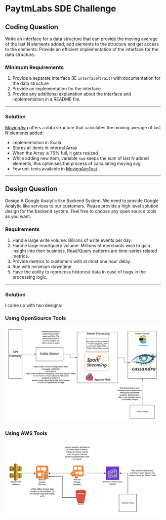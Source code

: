 # PaytmLabs SDE Challenge

## Coding Question

Write an interface for a data structure that can provide the moving average of the last N elements added, add elements to the structure and get access to the elements. Provide an efficient implementation of the interface for the data structure.

### Minimum Requirements

1. Provide a separate interface (IE `interface`/`trait`) with documentation for the data structure
2. Provide an implementation for the interface
3. Provide any additional explanation about the interface and implementation in a README file.

---

### Solution
[MovingAvg](moving_avg/src/main/scala/mz/MovingAvg.scala) offers a data structure that calculates the moving average of last N elements added:
- implementation in Scala
- Stores all items in internal Array
- When the Array is 75% full, it gets resized
- While adding new item, variable `sum` keeps the sum of last N added elements, this optimises the process of calculating moving avg 
- Few unit tests available in [MovingAvgTest](moving_avg/src/test/scala/MovingAvg.scala)
---
## Design Question

Design A Google Analytic like Backend System.
We need to provide Google Analytic like services to our customers. Please provide a high level solution design for the backend system. Feel free to choose any open source tools as you want.

### Requirements

1. Handle large write volume: Billions of write events per day.
2. Handle large read/query volume: Millions of merchants wish to gain insight into their business. Read/Query patterns are time-series related metrics.
3. Provide metrics to customers with at most one hour delay.
4. Run with minimum downtime.
5. Have the ability to reprocess historical data in case of bugs in the processing logic.

---
### Solution
I came up with two designs:


### Using OpenSource Tools
![Design 1](Paytm-challenge-opensource.png)


### Using AWS Tools

![Design 2](Paytm-challenge-aws.png)
